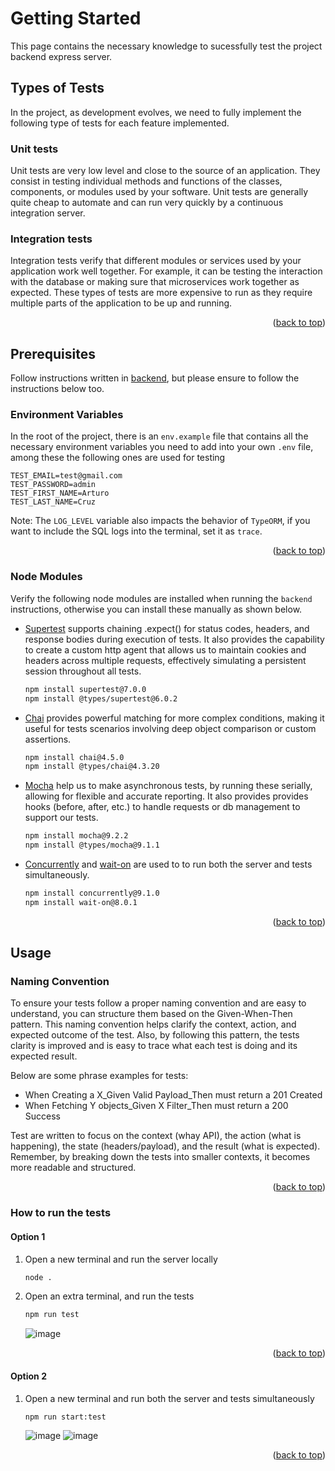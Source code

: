 <!-- Improved compatibility of back to top link: See: https://github.com/othneildrew/Best-README-Template/pull/73 -->
<a id="readme-top"></a>

<!-- GETTING STARTED -->
# Getting Started
This page contains the necessary knowledge to sucessfully test the project backend express server.

## Types of Tests
In the project, as development evolves, we need to fully implement the following type of tests for each feature implemented.

### Unit tests
Unit tests are very low level and close to the source of an application. They consist in testing individual methods and functions of the classes, components, or modules used by your software. Unit tests are generally quite cheap to automate and can run very quickly by a continuous integration server.

### Integration tests
Integration tests verify that different modules or services used by your application work well together. For example, it can be testing the interaction with the database or making sure that microservices work together as expected. These types of tests are more expensive to run as they require multiple parts of the application to be up and running.

<p align="right">(<a href="#readme-top">back to top</a>)</p>

## Prerequisites
Follow instructions written in [backend](https://github.com/Alanespartan/FINANCEAPP/tree/main/backend), but please ensure to follow the instructions below too.

### Environment Variables
In the root of the project, there is an `env.example` file that contains all the necessary environment variables you need to add into your own `.env` file, among these the following ones are used for testing

```
TEST_EMAIL=test@gmail.com
TEST_PASSWORD=admin
TEST_FIRST_NAME=Arturo
TEST_LAST_NAME=Cruz
```
Note: The `LOG_LEVEL` variable also impacts the behavior of `TypeORM`, if you want to include the SQL logs into the terminal, set it as `trace`.

<p align="right">(<a href="#readme-top">back to top</a>)</p>

### Node Modules
Verify the following node modules are installed when running the `backend` instructions, otherwise you can install these manually as shown below.

* [Supertest](https://www.npmjs.com/package/supertest) supports chaining .expect() for status codes, headers, and response bodies during execution of tests. It also provides the capability to create a custom http agent that allows us to maintain cookies and headers across multiple requests, effectively simulating a persistent session throughout all tests.

    ```sh
    npm install supertest@7.0.0
    npm install @types/supertest@6.0.2
    ```
* [Chai](https://www.npmjs.com/package/chai) provides powerful matching for more complex conditions, making it useful for tests scenarios involving deep object comparison or custom assertions.

    ```sh
    npm install chai@4.5.0
    npm install @types/chai@4.3.20
    ```
* [Mocha](https://www.npmjs.com/package/mocha) help us to make asynchronous tests, by running these serially, allowing for flexible and accurate reporting. It also provides provides hooks (before, after, etc.) to handle requests or db management to support our tests.

    ```sh
    npm install mocha@9.2.2
    npm install @types/mocha@9.1.1
    ```
* [Concurrently](https://www.npmjs.com/package/concurrently) and [wait-on](https://www.npmjs.com/package/wait-on) are used to to run both the server and tests simultaneously.
  
    ```sh
    npm install concurrently@9.1.0
    npm install wait-on@8.0.1
    ```
<p align="right">(<a href="#readme-top">back to top</a>)</p>

## Usage

### Naming Convention

To ensure your tests follow a proper naming convention and are easy to understand, you can structure them based on the Given-When-Then pattern. This naming convention helps clarify the context, action, and expected outcome of the test. Also, by following this pattern, the tests clarity is improved and is easy to trace what each test is doing and its expected result.

Below are some phrase examples for tests:

- When Creating a X_Given Valid Payload_Then must return a 201 Created
- When Fetching Y objects_Given X Filter_Then must return a 200 Success

Test are written to focus on the context (whay API), the action (what is happening), the state (headers/payload), and the result (what is expected). Remember, by breaking down the tests into smaller contexts, it becomes more readable and structured.

<p align="right">(<a href="#readme-top">back to top</a>)</p>

### How to run the tests
#### Option 1
1. Open a new terminal and run the server locally

   ```sh
   node .
   ```

2. Open an extra terminal, and run the tests

   ```sh
   npm run test
   ```

   ![image](https://github.com/user-attachments/assets/ab3115cb-3a9b-4165-8dbc-27abf9236b70)

<p align="right">(<a href="#readme-top">back to top</a>)</p>

#### Option 2

1. Open a new terminal and run both the server and tests simultaneously

   ```sh
   npm run start:test
   ```
   ![image](https://github.com/user-attachments/assets/07155efc-638a-40eb-b5dc-dea974f88186)
   ![image](https://github.com/user-attachments/assets/70a4159d-8b8e-443f-b054-a20953a757bd)

<p align="right">(<a href="#readme-top">back to top</a>)</p>
